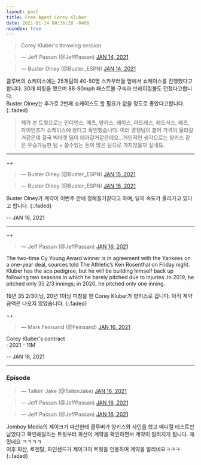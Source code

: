 ```yaml
---
layout: post
title: Free Agent Corey Kluber
date: 2021-01-14 08:36:28 -0400
noindex: true
---
```


> Corey Kluber's throwing session

<script async src="//platform.twitter.com/widgets.js" charset="utf-8"></script>
<blockquote class="twitter-tweet" data-lang="en">
  &mdash; Jeff Passan (@JeffPassan)
  <a href="https://twitter.com/JeffPassan/status/1349398550065655814">JAN 14, 2021</a>
</blockquote>

<script async src="//platform.twitter.com/widgets.js" charset="utf-8"></script>
<blockquote class="twitter-tweet" data-lang="en">
  &mdash; Buster Olney (@Buster_ESPN)
  <a href="https://twitter.com/Buster_ESPN/status/1349520210831802369">JAN 14, 2021</a>
</blockquote>

클루버의 쇼케이스에는 25개팀의 40-50명 스카우터들 앞에서 쇼케이스를 진행했다고합니다. 30개 피칭을 했으며 88-90mph 패스트볼 구속과 브레이킹볼도 던졌다고합니다.   
Buster Olney는 추가로 2번째 쇼케이스도 할 필요가 없을 정도로 좋았다고합니다.
{:.faded}

> 제가 본 트윗으로는 인디언스, 메츠, 양키스, 레이스, 파드레스, 레드삭스, 레즈, 자이언츠가 쇼케이스에 왔다고 확인했습니다. 여러 경쟁팀이 붙어 가격이 올라갈거같은데 결국 빅마켓 팀이 데려갈거같은데요...개인적인 생각으로는 양키스 같은 우승가능한 팀 + 쓸수있는 돈이 많은 팀으로 가지않을까 싶네요.

---

++

<script async src="//platform.twitter.com/widgets.js" charset="utf-8"></script>
<blockquote class="twitter-tweet" data-lang="en">
  &mdash; Buster Olney (@Buster_ESPN)
  <a href="https://twitter.com/Buster_ESPN/status/1349814136297959426">JAN 15, 2021</a>
</blockquote>

<script async src="//platform.twitter.com/widgets.js" charset="utf-8"></script>
<blockquote class="twitter-tweet" data-lang="en">
  &mdash; Buster Olney (@Buster_ESPN)
  <a href="https://twitter.com/Buster_ESPN/status/1350174123616575488">JAN 16, 2021</a>
</blockquote>

Buster Olney가 계약이 이번주 안에 정해질거같다고 하며, 딜의 속도가 올라가고 있다고 합니다.
{:.faded}

 -- JAN 16, 2021

---

++

<script async src="//platform.twitter.com/widgets.js" charset="utf-8"></script>
<blockquote class="twitter-tweet" data-lang="en">
  &mdash; Jeff Passan (@JeffPassan)
  <a href="https://twitter.com/JeffPassan/status/1350237590763544576">JAN 16, 2021</a>
</blockquote>

The two-time Cy Young Award winner is in agreement with the Yankees on a one-year deal, sources told The Athletic’s Ken Rosenthal on Friday night. Kluber has the ace pedigree, but he will be building himself back up following two seasons in which he barely pitched due to injuries. In 2019, he pitched only 35 2/3 innings; in 2020, he pitched only one inning.

19년 35 2/3이닝, 20년 1이닝 피칭을 한 Corey Kluber가 양키스로 갑니다. 아직 계약금액은 나오지 않았습니다.
{:.faded}

++

<script async src="//platform.twitter.com/widgets.js" charset="utf-8"></script>
<blockquote class="twitter-tweet" data-lang="en">
  &mdash; Mark Feinsand (@Feinsand)
  <a href="https://twitter.com/Feinsand/status/1350243550454296577">JAN 16, 2021</a>
</blockquote>

Corey Kluber's contract   
: 2021 - 11M      

 -- JAN 16, 2021

---

### Episode

<script async src="//platform.twitter.com/widgets.js" charset="utf-8"></script>
<blockquote class="twitter-tweet" data-lang="en">
  &mdash; Talkin’ Jake (@TalkinJake)
  <a href="https://twitter.com/TalkinJake/status/1350234964026138625">JAN 16, 2021</a>
</blockquote>

<script async src="//platform.twitter.com/widgets.js" charset="utf-8"></script>
<blockquote class="twitter-tweet" data-lang="en">
  &mdash; Jeff Passan (@JeffPassan)
  <a href="https://twitter.com/JeffPassan/status/1350237590763544576">JAN 16, 2021</a>
</blockquote>

<script async src="//platform.twitter.com/widgets.js" charset="utf-8"></script>
<blockquote class="twitter-tweet" data-lang="en">
  &mdash; Jeff Passan (@JeffPassan)
  <a href="https://twitter.com/JeffPassan/status/1350244055125524480">JAN 16, 2021</a>
</blockquote>

Jomboy Media의 제이크가 파산한테 클루버가 양키스와 사인을 했고 메디컬 테스트만 남았다고 확인해달라는 트윗부터 파산이 계약을 확인하면서 계약이 알려지게 됩니다. 재밌네요 ㅋㅋㅋㅋ   
이후 파산, 로젠탈, 파인센드가 제이크의 트윗을 인용하여 계약을 알리네요ㅋㅋㅋ
{:.faded}
